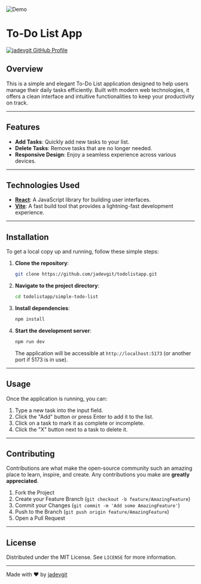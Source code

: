 ![Demo](https://github.com/user-attachments/assets/a60d2a6b-46d8-4e97-ad91-ed9e36071596)
# To-Do List App

[![jadevgit GitHub Profile](https://img.shields.io/badge/Profile-jadevgit-blue?style=flat&logo=github)](https://github.com/jadevgit)

## Overview

This is a simple and elegant To-Do List application designed to help users manage their daily tasks efficiently. Built with modern web technologies, it offers a clean interface and intuitive functionalities to keep your productivity on track.

---

## Features

*   **Add Tasks**: Quickly add new tasks to your list.
*   **Delete Tasks**: Remove tasks that are no longer needed.
*   **Responsive Design**: Enjoy a seamless experience across various devices.

---

## Technologies Used

*   **[React](https://react.dev/)**: A JavaScript library for building user interfaces.
*   **[Vite](https://vitejs.dev/)**: A fast build tool that provides a lightning-fast development experience.


---

## Installation

To get a local copy up and running, follow these simple steps:

1.  **Clone the repository**:

    ```bash
    git clone https://github.com/jadevgit/todolistapp.git
    ```

2.  **Navigate to the project directory**:

    ```bash
    cd todolistapp/simple-todo-list
    ```

3.  **Install dependencies**:

    ```bash
    npm install
    ```

4.  **Start the development server**:

    ```bash
    npm run dev
    ```

    The application will be accessible at `http://localhost:5173` (or another port if 5173 is in use).

---

## Usage

Once the application is running, you can:

1.  Type a new task into the input field.
2.  Click the "Add" button or press Enter to add it to the list.
3.  Click on a task to mark it as complete or incomplete.
4.  Click the "X" button next to a task to delete it.

---

## Contributing

Contributions are what make the open-source community such an amazing place to learn, inspire, and create. Any contributions you make are **greatly appreciated**.

1.  Fork the Project
2.  Create your Feature Branch (`git checkout -b feature/AmazingFeature`)
3.  Commit your Changes (`git commit -m 'Add some AmazingFeature'`)
4.  Push to the Branch (`git push origin feature/AmazingFeature`)
5.  Open a Pull Request

---

## License

Distributed under the MIT License. See `LICENSE` for more information.

---

Made with ❤️ by [jadevgit](https://github.com/jadevgit)


